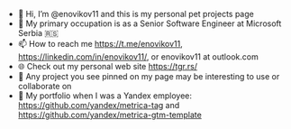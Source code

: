 - 👋 Hi, I’m @enovikov11 and this is my personal pet projects page
- 👀 My primary occupation is as a Senior Software Engineer at Microsoft Serbia 🇷🇸
- 📫 How to reach me https://t.me/enovikov11, https://linkedin.com/in/enovikov11/, or enovikov11 at outlook.com
- 🌐 Check out my personal web site https://tgr.rs/
- 👤 Any project you see pinned on my page may be interesting to use or collaborate on
- 🏢 My portfolio when I was a Yandex employee: https://github.com/yandex/metrica-tag and https://github.com/yandex/metrica-gtm-template
